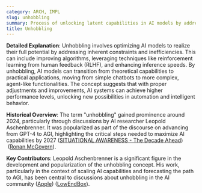 ```yaml
---
category: ARCH, IMPL
slug: unhobbling
summary: Process of unlocking latent capabilities in AI models by addressing limitations and inefficiencies, thus significantly enhancing their practical utility.
title: Unhobbling
---
```


**Detailed Explanation**: Unhobbling involves optimizing AI models to realize their full potential by addressing inherent constraints and inefficiencies. This can include improving algorithms, leveraging techniques like reinforcement learning from human feedback (RLHF), and enhancing inference speeds. By unhobbling, AI models can transition from theoretical capabilities to practical applications, moving from simple chatbots to more complex, agent-like functionalities. The concept suggests that with proper adjustments and improvements, AI systems can achieve higher performance levels, unlocking new possibilities in automation and intelligent behavior.

**Historical Overview**: The term "unhobbling" gained prominence around 2024, particularly through discussions by AI researcher Leopold Aschenbrenner. It was popularized as part of the discourse on advancing from GPT-4 to AGI, highlighting the critical steps needed to maximize AI capabilities by 2027​ ([SITUATIONAL AWARENESS - The Decade Ahead](https://situational-awareness.ai/from-gpt-4-to-agi/))​​ ([Ronan McGovern](https://ronanmcgovern.com/unhobbling-is-all-you-need/))​.

**Key Contributors**: Leopold Aschenbrenner is a significant figure in the development and popularization of the unhobbling concept. His work, particularly in the context of scaling AI capabilities and forecasting the path to AGI, has been central to discussions about unhobbling in the AI community​ ([Apple](https://podcasts.apple.com/us/podcast/leopold-aschenbrenner-china-us-super-intelligence-race/id1516093381?i=1000657821539))​​ ([LowEndBox](https://lowendbox.com/blog/the-best-read-of-the-year-situational-awareness/))​.